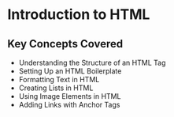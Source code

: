 # Introduction to HTML

## Key Concepts Covered
- Understanding the Structure of an HTML Tag
- Setting Up an HTML Boilerplate
- Formatting Text in HTML
- Creating Lists in HTML
- Using Image Elements in HTML
- Adding Links with Anchor Tags
